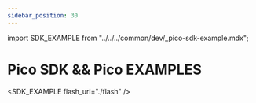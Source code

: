 ```yaml
---
sidebar_position: 30
---
```


import SDK_EXAMPLE from "../../../common/dev/\_pico-sdk-example.mdx";

# Pico SDK && Pico EXAMPLES

<SDK_EXAMPLE flash_url="./flash" />
